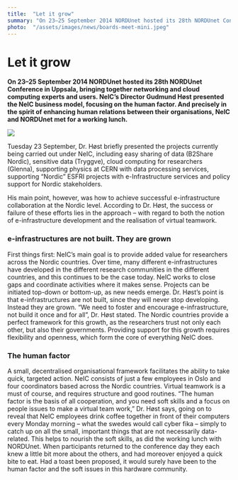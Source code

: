 ```yaml
---
title:  "Let it grow" 
summary: "On 23–25 September 2014 NORDUnet hosted its 28th NORDUnet Conference in Uppsala, bringing together networking and cloud computing experts and users. NeIC’s Director Gudmund Høst presented the NeIC business model, focusing on the human factor. And precisely in the spirit of enhancing human relations between their organisations, NeIC and NORDUnet met for a working lunch."
photo:  "/assets/images/news/boards-meet-mini.jpeg"
---
```


Let it grow
===========

**On 23–25 September 2014 NORDUnet hosted its 28th NORDUnet Conference in Uppsala, bringing together networking and cloud computing experts and users. NeIC’s Director Gudmund Høst presented the NeIC business model, focusing on the human factor. And precisely in the spirit of enhancing human relations between their organisations, NeIC and NORDUnet met for a working lunch.**

<a href="{{ site.baseurl }}/assets/images/news/boards-meet.jpeg"> <img class="smallpic" src="{{ site.baseurl }}/assets/images/news/boards-meet-mini.jpeg"> </a>

Tuesday 23 September, Dr. Høst briefly presented the projects currently being carried out under NeIC, including easy sharing of data (B2Share Nordic), sensitive data (Tryggve), cloud computing for researchers (Glenna), supporting physics at CERN with data processing services, supporting “Nordic” ESFRI projects with e-Infrastructure services and policy support for Nordic stakeholders.

His main point, however, was how to achieve successful e-infrastructure collaboration at the Nordic level. According to Dr. Høst, the success or failure of these efforts lies in the approach – with regard to both the notion of e-infrastructure development and the realisation of virtual teamwork.

### e-infrastructures are not built. They are grown

First things first: NeIC’s main goal is to provide added value for researchers across the Nordic countries. Over time, many different e-infrastructures have developed in the different research communities in the different countries, and this continues to be the case today. NeIC works to close gaps and coordinate activities where it makes sense. Projects can be initiated top-down or bottom-up, as new needs emerge. Dr. Høst’s point is that e-infrastructures are not built, since they will never stop developing. Instead they are grown. “We need to foster and encourage e-infrastructure, not build it once and for all”, Dr. Høst stated. The Nordic countries provide a perfect framework for this growth, as the researchers trust not only each other, but also their governments. Providing support for this growth requires flexibility and openness, which form the core of everything NeIC does.

### The human factor

A small, decentralised organisational framework facilitates the ability to take quick, targeted action. NeIC consists of just a few employees in Oslo and four coordinators based across the Nordic countries. Virtual teamwork is a must of course, and requires structure and good routines. “The human factor is the basis of all cooperation, and you need soft skills and a focus on people issues to make a virtual team work,” Dr. Høst says, going on to reveal that NeIC employees drink coffee together in front of their computers every Monday morning – what the swedes would call cyber fika – simply to catch up on all the small, important things that are not necessarily data-related. This helps to nourish the soft skills, as did the working lunch with NORDUnet. When participants returned to the conference day they each knew a little bit more about the others, and had moreover enjoyed a quick bite to eat. Had a toast been proposed, it would surely have been to the human factor and the soft issues in this hardware community.
